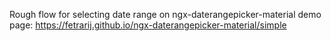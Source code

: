 Rough flow for selecting date range on ngx-daterangepicker-material demo page:
https://fetrarij.github.io/ngx-daterangepicker-material/simple